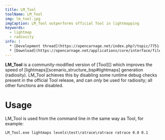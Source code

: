 ```yaml
---
title: LM_Tool
toolName: LM_Tool
img: lm_tool.jpg
imgCaption: LM_Tool outperforms official Tool in lightmapping
keywords:
  - lightmap
  - radiosity
info: |
  * [Development thread](https://opencarnage.net/index.php?/topic/7751-lm_tool-a-version-of-tool-specifically-for-speeding-up-lightmaps/#comment-98219)
  * [Download](https://opencarnage.net/applications/core/interface/file/attachment.php?id=982)
---
```

**LM_Tool** is a community-modified version of [Tool][] which improves the speed of [lightmaps][scenario_structure_bsp#lightmaps] generation (radiosity). LM_Tool achieves this by disabling some runtime debug checks present in the official Tool release, and can _only_ be used for radiosity; all other functions are disabled.

# Usage
LM_Tool is used from the command line in the same way as Tool, for example:

```
LM_Tool.exe lightmaps levels\test\ratrace\ratrace ratrace 0.8 0.1
```
